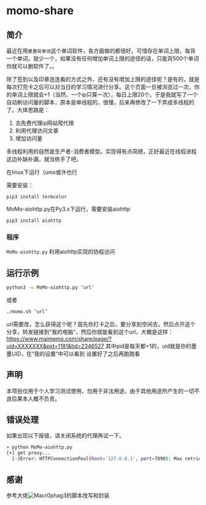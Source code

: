 # momo-share

## 简介

最近在用`墨墨背单词`这个单词软件，各方面做的都很好。可惜存在单词上限，每背一个单词，就少一个，如果没有任何增加单词上限的途径的话，只能背500个单词你就可以删软件了。。

除了签到以及印章连连看的方式之外，还有没有增加上限的途径呢？是有的，就是每次打完卡之后可以对当日的学习情况进行分享。这个页面一旦被浏览过一次，你的单词上限就会+1（当然，一个ip只算一次），每日上限20个。于是我就写了一个自动刷访问量的脚本，原本是单线程的，很慢，后来再修改了一下弄成多线程的了。大体思路是：

1. 去免费代理ip网站爬代理
2. 利用代理访问文章
3. 增加访问量

多线程利用的自然是生产者-消费者模型。实现得有点简陋，正好最近在线程进程这边补缺补漏，就当练手了吧。

在linux下运行（unix或许也行

需要安装：

`pip3 install termcolor`

 MoMo-aiohttp.py在Py3.x下运行，需要安装aiohttp

`pip3 install aiohttp`

### 程序

`MoMo-aiohttp.py` 利用aiohttp实现的协程访问

## 运行示例

```bash
python3 -u MoMo-aiohttp.py ‘url‘
```

或者

```bash
./momo.sh ‘url’
```

 url需要改，怎么获得这个呢？首先你打卡之后，要分享到空间去，然后点开这个分享，转发链接到“我的电脑“，然后你就能看到这个url，大概是这样：
 https://www.maimemo.com/share/page/?uid=XXXXXXX&pid=1181&tid=2346527
 其中pid是每天都+1的，uid就是你的墨墨UID，在“我的设置“中可以看到
 设置好了之后再跑跑看

## 声明

本项目仅用于个人学习测试使用，勿用于非法用途，由于其他用途所产生的一切不良后果本人概不负责。

## 错误处理

如果出现以下报错，请关闭系统的代理再试一下。

```bash
» python MoMo-aiohttp.py
[+] get proxy...
  [-]Error: HTTPConnectionPool(host='127.0.0.1', port=7890): Max retries exceeded with url: http://www.89ip.cn/tqdl.html?num=100 (Caused by ProxyError('Cannot connect to proxy.', RemoteDisconnected('Remote end closed connection without response',)))
```

## 感谢

参考大佬![Macr0phag3](https://github.com/Macr0phag3/MoMo)的脚本改写和封装
